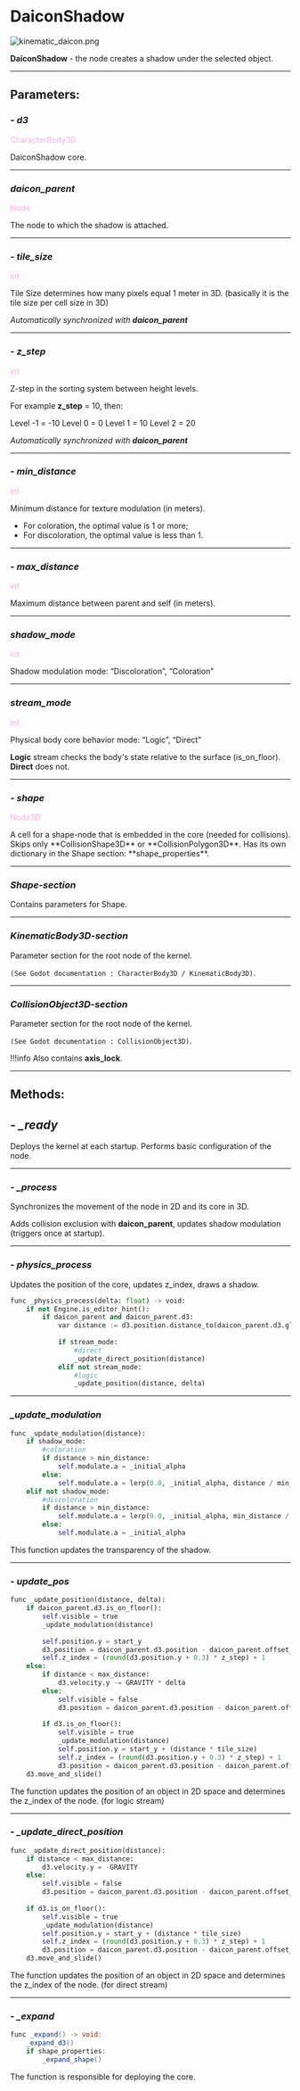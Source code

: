 # DaiconShadow

![kinematic_daicon.png](../assets/images/nodes/daicon_shadow.png)

**DaiconShadow** - the node creates a shadow under the selected object.

---
## **Parameters**:

### - *d3*
<p style="color:#ffb0e0;">CharacterBody3D</p>
DaiconShadow core.

---
### *daicon_parent*

<p style="color:#ffb0e0;">Node</p>
The node to which the shadow is attached.

---
### - *tile_size*
<p style="color:#ffb0e0;">int</p>
Tile Size determines how many pixels equal 1 meter in 3D.
(basically it is the tile size per cell size in 3D)

*Automatically synchronized with **daicon_parent***

---
### - *z_step*
<p style="color:#ffb0e0;">int</p>
Z-step in the sorting system between height levels.

For example **z_step** = 10, then:

Level -1 = -10
Level 0 = 0
Level 1 = 10
Level 2 = 20

*Automatically synchronized with **daicon_parent***

---
### - *min_distance*
<p style="color:#ffb0e0;">int</p>
Minimum distance for texture modulation (in meters).

- For coloration, the optimal value is 1 or more;
- For discoloration, the optimal value is less than 1.

---
### - *max_distance*
<p style="color:#ffb0e0;">int</p>
Maximum distance between parent and self (in meters).

---
### *shadow_mode*

<p style="color:#ffb0e0;">int</p>
Shadow modulation mode: “Discoloration”, “Coloration”

---
### *stream_mode*

<p style="color:#ffb0e0;">int</p>

Physical body core behavior mode: “Logic”, “Direct”

**Logic** stream checks the body's state relative to the surface (is_on_floor). **Direct** does not.

---
### - *shape*
<p style="color:#ffb0e0;">Node3D</p>
A cell for a shape-node that is embedded in the core (needed for collisions).
Skips only **CollisionShape3D** or **CollisionPolygon3D**.
Has its own dictionary in the Shape section: **shape_properties**.

---
### *Shape-section*

Contains parameters for Shape.

---
### *KinematicBody3D-section*

Parameter section for the root node of the kernel. 

`(See Godot documentation : CharacterBody3D / KinematicBody3D)`.

---
### *CollisionObject3D-section*

Parameter section for the root node of the kernel. 

`(See Godot documentation : CollisionObject3D)`.

!!!info
	Also contains **axis_lock**.

---
## **Methods**:
## - *_ready*

Deploys the kernel at each startup. Performs basic configuration of the node.

---
### - *_process*

Synchronizes the movement of the node in 2D and its core in 3D.

Adds collision exclusion with **daicon_parent**, updates shadow modulation (triggers once at startup).

---
### - *physics_process*

Updates the position of the core, updates z_index, draws a shadow.

```python
func _physics_process(delta: float) -> void:
	if not Engine.is_editor_hint():
		if daicon_parent and daicon_parent.d3:
			var distance := d3.position.distance_to(daicon_parent.d3.global_position - daicon_parent.offset_3d)
			
			if stream_mode:
				#direct
				_update_direct_position(distance)
			elif not stream_mode:
				#logic
				_update_position(distance, delta)
```

---
### *_update_modulation*

```python
func _update_modulation(distance):
	if shadow_mode:
		#coloration
		if distance > min_distance:
			self.modulate.a = _initial_alpha
		else:
			self.modulate.a = lerp(0.0, _initial_alpha, distance / min_distance)
	elif not shadow_mode:
		#discoloration
		if distance > min_distance:
			self.modulate.a = lerp(0.0, _initial_alpha, min_distance / distance)
		else:
			self.modulate.a = _initial_alpha
```

This function updates the transparency of the shadow.

---
### - *update_pos*

```python
func _update_position(distance, delta):
	if daicon_parent.d3.is_on_floor():
		self.visible = true
		_update_modulation(distance)
		
		self.position.y = start_y
		d3.position = daicon_parent.d3.position - daicon_parent.offset_3d
		self.z_index = (round(d3.position.y + 0.3) * z_step) + 1
	else:
		if distance < max_distance:
			d3.velocity.y -= GRAVITY * delta
		else:
			self.visible = false
			d3.position = daicon_parent.d3.position - daicon_parent.offset_3d
		
		if d3.is_on_floor():
			self.visible = true
			_update_modulation(distance)
			self.position.y = start_y + (distance * tile_size)
			self.z_index = (round(d3.position.y + 0.3) * z_step) + 1
			d3.position = daicon_parent.d3.position - daicon_parent.offset_3d
	d3.move_and_slide()
```

The function updates the position of an object in 2D space and determines the z_index of the node.
(for logic stream)

---
### - *_update_direct_position*

```python
func _update_direct_position(distance):
	if distance < max_distance:
		d3.velocity.y = -GRAVITY
	else:
		self.visible = false
		d3.position = daicon_parent.d3.position - daicon_parent.offset_3d
	
	if d3.is_on_floor():
		self.visible = true
		_update_modulation(distance)
		self.position.y = start_y + (distance * tile_size)
		self.z_index = (round(d3.position.y + 0.3) * z_step) + 1
		d3.position = daicon_parent.d3.position - daicon_parent.offset_3d
	d3.move_and_slide()
```

The function updates the position of an object in 2D space and determines the z_index of the node.
(for direct stream)

---
### - *_expand*

```java
func _expand() -> void:
	_expand_d3()
	if shape_properties:
		_expand_shape()
```

The function is responsible for deploying the core.